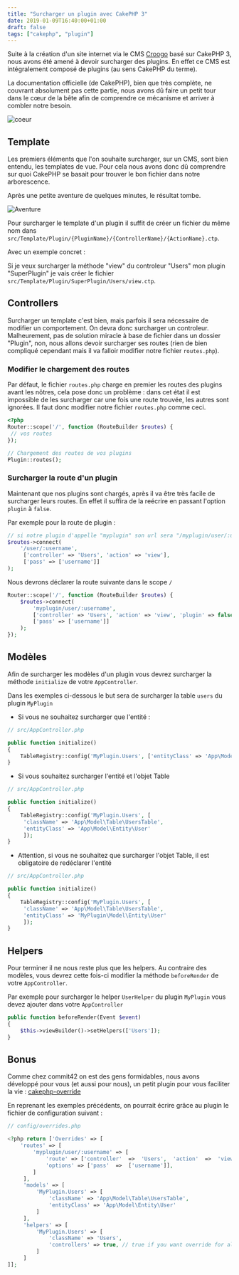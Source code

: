 ```yaml
---
title: "Surcharger un plugin avec CakePHP 3"
date: 2019-01-09T16:40:00+01:00
draft: false
tags: ["cakephp", "plugin"]
---
```


Suite à la création d'un site internet via le CMS [Croogo](https://croogo.org/) basé sur CakePHP 3, nous avons été amené à devoir surcharger des plugins. En effet ce CMS est intégralement composé de plugins (au sens CakePHP du terme).

La documentation officielle (de CakePHP), bien que très complète, ne couvrant absolument pas cette partie, nous avons dû faire un petit tour dans le cœur de la bête afin de comprendre ce mécanisme et arriver à combler notre besoin.

![coeur](https://media.giphy.com/media/yeUxljCJjH1rW/giphy.gif)

## Template

Les premiers éléments que l'on souhaite surcharger, sur un CMS, sont bien entendu, les templates de vue. Pour cela nous avons donc dû comprendre sur quoi CakePHP se basait pour trouver le bon fichier dans notre arborescence.

Après une petite aventure de quelques minutes, le résultat tombe.

![Aventure](https://media.giphy.com/media/N97O8wvYMDreE/giphy.gif)

Pour surcharger le template d'un plugin il suffit de créer un fichier du même nom dans `src/Template/Plugin/{PluginName}/{ControllerName}/{ActionName}.ctp`.

Avec un exemple concret :

Si je veux surcharger la méthode "view" du controleur "Users" mon plugin "SuperPlugin" je vais créer le fichier `src/Template/Plugin/SuperPlugin/Users/view.ctp`.

## Controllers

Surcharger un template c'est bien, mais parfois il sera nécessaire de modifier un comportement. On devra donc surcharger un controleur. Malheurement, pas de solution miracle à base de fichier dans un dossier "Plugin", non, nous allons devoir surcharger ses routes (rien de bien compliqué cependant mais il va falloir modifier notre fichier `routes.php`).

### Modifier le chargement des routes

Par défaut, le fichier `routes.php` charge en premier les routes des plugins avant les nôtres, cela pose donc un problème : dans cet état il est impossible de les surcharger car une fois une route trouvée, les autres sont ignorées. Il faut donc modifier notre fichier `routes.php` comme ceci.

```php
<?php
Router::scope('/', function (RouteBuilder $routes) {
 // vos routes
});

// Chargement des routes de vos plugins
Plugin::routes();
``` 

### Surcharger la route d'un plugin

Maintenant que nos plugins sont chargés, après il va être très facile de surcharger leurs routes. En effet il suffira de la reécrire en passant l'option `plugin` à `false`.

Par exemple pour la route de plugin :

```php
// si notre plugin d'appelle "myplugin" son url sera "/myplugin/user/:username"
$routes->connect(
	'/user/:username', 
	 ['controller' => 'Users', 'action' => 'view'],
	 ['pass' => ['username']]
);
```

Nous devrons déclarer la route suivante dans le scope `/`

```php
Router::scope('/', function (RouteBuilder $routes) {
	$routes->connect(
		'myplugin/user/:username', 
		['controller' => 'Users', 'action' => 'view', 'plugin' => false],
		['pass' => ['username']]
	);
});
``` 

## Modèles

Afin de surcharger les modèles d'un plugin vous devrez surcharger la méthode `initialize` de votre `AppController`.

Dans les exemples ci-dessous le but sera de surcharger la table `users` du plugin `MyPlugin`

- Si vous ne souhaitez surcharger que l'entité :

```php
// src/AppController.php

public function initialize()  
{
	TableRegistry::config('MyPlugin.Users', ['entityClass' => 'App\Model\Entity\User']);
}
```

- Si vous souhaitez surcharger l'entité et l'objet Table

```php
// src/AppController.php

public function initialize()  
{
	TableRegistry::config('MyPlugin.Users', [
	 'className' => 'App\Model\Table\UsersTable', 
	 'entityClass' => 'App\Model\Entity\User'
	 ]);
}
```

- Attention, si vous ne souhaitez que surcharger l'objet Table, il est obligatoire de redéclarer l'entité

```php
// src/AppController.php

public function initialize()  
{
	TableRegistry::config('MyPlugin.Users', [
	 'className' => 'App\Model\Table\UsersTable', 
	 'entityClass' => 'MyPlugin\Model\Entity\User'
	 ]);
}
```

## Helpers

Pour terminer il ne nous reste plus que les helpers. Au contraire des modèles, vous devrez cette fois-ci modifier  la méthode `beforeRender` de votre `AppController`.

Par exemple pour surcharger le helper `UserHelper` du plugin `MyPlugin` vous devez ajouter dans votre `AppController`

```php
public function beforeRender(Event $event)
{
	$this->viewBuilder()->setHelpers(['Users']);
}
```

## Bonus

Comme chez commit42 on est des gens formidables, nous avons développé pour vous (et aussi pour nous), un petit plugin pour vous faciliter la vie : [cakephp-override](https://github.com/ozee31/cakephp-override)

En reprenant les exemples précédents, on pourrait écrire grâce au plugin le fichier de configuration suivant :

```php
// config/overrides.php

<?php return ['Overrides' => [
	'routes' => [
		'myplugin/user/:username' => [
			'route' => ['controller'  =>  'Users',  'action'  =>  'view',  'plugin'  =>  false],
			'options' => ['pass'  =>  ['username']],
		]
	 ],
	 'models' => [
		 'MyPlugin.Users' => [
			 'className' => 'App\Model\Table\UsersTable', 
			 'entityClass' => 'App\Model\Entity\User'
		 ]
	 ],
	 'helpers' => [
		 'MyPlugin.Users' => [
			 'className' => 'Users',
			 'controllers' => true, // true if you want override for all Controllers, an array or a string otherwise
		 ]
	 ]
]];
```

